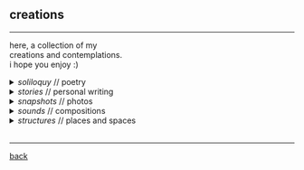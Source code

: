 
## creations
***
here, a collection of my <br>
creations and contemplations. <br>
i hope you enjoy :)

<details>
<summary> <i> soliloquy </i> // poetry </summary>
<p style="text-align:right"> <i> an attempt to capture fleeting thoughts </i> </p>
<ul>
  <li>   <a href="https://subcorticalsongs.wordpress.com/2020/01/21/and-now-we-see-in-20-20/" target="_blank"> <i> and now we see in 20/20 </i> </a> / about forgiveness </li>
  <li>   <a href="https://subcorticalsongs.wordpress.com/2019/07/28/these-idyllic-sheets/" target="_blank"> <i> these idyllic sheets </i> </a> / a brief love </li>
  <li>   <a href="https://subcorticalsongs.wordpress.com/2019/08/14/idee-fixe/" target="_blank">  <i> idée fixe </i> </a> / endless striving towards the unknown </li>
  <li>   <a href="https://subcorticalsongs.wordpress.com/2019/06/08/summertime/" target="_blank"> <i> summertime </i> </a> / the best month</li>
  <li>   <a href="https://subcorticalsongs.wordpress.com/2018/08/06/getting-intimate-with-a-crab/" target="_blank">  <i> getting intimate with a crab </i> </a>/ thoughts before a satisfying meal </li>
  <li>   <a href="https://subcorticalsongs.wordpress.com/2018/06/24/the-orange/" target="_blank">  <i>  the orange </i></a> / reconsidering the ordinary  </li>
  <li>   <a href="https://subcorticalsongs.wordpress.com/2018/06/22/sliced-pears/" target="_blank"> <i> sliced pears </i></a> / a father's love </li>
<li>   <a href="https://subcorticalsongs.wordpress.com/2018/06/27/pathetique/" target="_blank"> <i> pathétique </i> </a> / for Tchaikovsky </li>
</ul>

<p style="text-align:right"> more poems <a href="https://subcorticalsongs.wordpress.com/" target="_blank"> <i> here </i> </a> </p>

</details>

<details>
<summary> <i> stories </i> // personal writing </summary>
<p style="text-align:right"> <i> on life and growing up </i> </p>

<ul>
  <li>   <a href="https://lucyblogs.wordpress.com/2019/11/28/a-letter-from-the-past/" target="_blank">  <i> a letter from the past </i> </a> / receiving a letter from my 16-year-old self </li>
  <li>   <a href="https://lucyblogs.wordpress.com/2018/12/27/antoine-from-chicago/" target="_blank"> <i> Antoine, from Chicago </i> </a> / an unlikely encounter </li>
  <li>   <a href="https://lucyblogs.wordpress.com/2019/12/31/growing-pains-2019/" target="_blank"> <i> growing pains, 2019 </i> </a> / on therapy </li>
  <li>   <a href="https://lucyblogs.wordpress.com/2019/08/13/on-childlike-passion/" target="_blank"> <i> on childlike passion </i> </a> / my earliest memory </li>
</ul>
<p style="text-align:right"> more stories <a href="https://lucyblogs.wordpress.com/" target="_blank"> <i> here </i> </a> </p>

</details>

<details>
<summary> <i> snapshots </i> // photos </summary>
<p style="text-align:right"> <i> some beautiful moments, captured </i> </p>
...
<br>
</details>

<details>
<summary> <i> sounds </i> // compositions </summary>
<p style="text-align:right"> <i> in a previous life... </i> </p>
<i><b> Reflections (2013)</b></i> / an EP I wrote in high school
<br>
<iframe width="100%" height="350" scrolling="no" frameborder="no" allow="autoplay" src="https://w.soundcloud.com/player/?url=https%3A//api.soundcloud.com/playlists/39690369&color=%23000000&auto_play=false&hide_related=false&show_comments=true&show_user=true&show_reposts=false&show_teaser=true"></iframe><div style="font-size: 10px; color: #cccccc;line-break: anywhere;word-break: normal;overflow: hidden;white-space: nowrap;text-overflow: ellipsis; font-family: Interstate,Lucida Grande,Lucida Sans Unicode,Lucida Sans,Garuda,Verdana,Tahoma,sans-serif;font-weight: 100;"><a href="https://soundcloud.com/lucy_lai" title="Lucy Lai" target="_blank" style="color: #cccccc; text-decoration: none;">Lucy Lai</a> · <a href="https://soundcloud.com/lucy_lai/sets/reflections" title="Reflections" target="_blank" style="color: #cccccc; text-decoration: none;">Reflections</a></div>

<br>
<i><b> Citrullus Ianatus (2015)</b> </i> / <a href="http://lucy-lai.com/compositions/watermelon_score.pdf" target="_blank">score</a> / once upon a time, I got really into <a href="https://en.wikipedia.org/wiki/Process_music" target="_blank">process music</a> after taking a course on contemporary music composition in college. I wrote this piece for watermelon, inspired by Steve Reich's <a href="https://en.wikipedia.org/wiki/Clapping_Music" target="_blank">clapping music</a>. if you try performing it, I'd love to know how it goes :)
<br>
<iframe width="415" height="315" src="https://www.youtube.com/embed/GGRqrHdU7Dg" frameborder="0" allow="accelerometer; autoplay; encrypted-media; gyroscope; picture-in-picture" allowfullscreen></iframe>

<br>
<br>
<i><b> Father Eradicates House Fly (2015)</b> </i> / <a href="http://lucy-lai.com/compositions/housefly_score.pdf" target="_blank">score</a> / <a href="http://lucy-lai.com/compositions/housefly_live.m4a" target="_blank">live recording</a> / for my father, in honor of his fly-snatching talents...
<br>
<br>

<i><b> I C the End (2015)</b> </i> / <a href="http://lucy-lai.com/compositions/ictheend_score.pdf" target="_blank">score</a> / <a href="http://lucy-lai.com/compositions/ictheend_live.wav" target="_blank">live recording</a> / an experiment in monotony
<br>
<br>

<i><b> Misc. </b> </i> / a couple months into grad school, an idea came to me after listening to music while learning about Dirichlet Processes on YouTube...

<iframe width="100%" height="166" scrolling="no" frameborder="no" allow="autoplay" src="https://w.soundcloud.com/player/?url=https%3A//api.soundcloud.com/tracks/639832068&color=%23000000&auto_play=false&hide_related=false&show_comments=true&show_user=true&show_reposts=false&show_teaser=true"></iframe><div style="font-size: 10px; color: #cccccc;line-break: anywhere;word-break: normal;overflow: hidden;white-space: nowrap;text-overflow: ellipsis; font-family: Interstate,Lucida Grande,Lucida Sans Unicode,Lucida Sans,Garuda,Verdana,Tahoma,sans-serif;font-weight: 100;"><a href="https://soundcloud.com/lucy_lai" title="Lucy Lai" target="_blank" style="color: #cccccc; text-decoration: none;">Lucy Lai</a> · <a href="https://soundcloud.com/lucy_lai/dj-dirichlet" title="dj dirichlet" target="_blank" style="color: #cccccc; text-decoration: none;">dj dirichlet</a></div>
<br>
</details>


<details>
<summary> <i> structures </i> // places and spaces </summary>
<div style="text-align:right"> <i>places that hold special space for me</i> </div>

<ul>
  <li>   <a href="http://rothkochapel.org/" target="_blank">Rothko Chapel</a> </li>
  <li>   <a href="https://franklloydwright.org/taliesin-west/" target="_blank">Taliesin West</a> </li>
  <li>   <a href="https://www.ssje.org/" target="_blank">Society of Saint John the Evangelist</a> </li>
  <li>   <a href="https://bso.org" target="_blank">Symphony Hall</a> </li>
  <li>   <a href="https://www.bso.org/brands/tanglewood-music-center/explore-the-tanglewood-music-center.aspx" target="_blank">Tanglewood</a> </li>
  <li>   <a href="https://vinoly.com/works/howard-hughes-medical-institute-janelia-research-campus/" target="_blank">Janelia Research Campus</a> </li>
</ul>
</details>
<br>

***
[back](./)
